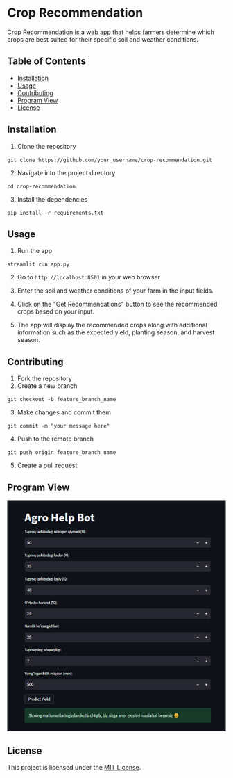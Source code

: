 # Crop Recommendation

Crop Recommendation is a web app that helps farmers determine which crops are best suited for their specific soil and weather conditions.

## Table of Contents

- [Installation](#installation)
- [Usage](#usage)
- [Contributing](#contributing)
- [Program View]()
- [License](#license)

## Installation

1. Clone the repository

```
git clone https://github.com/your_username/crop-recommendation.git
```

2. Navigate into the project directory

```
cd crop-recommendation
```

3. Install the dependencies

```
pip install -r requirements.txt
```

## Usage

1. Run the app

```
streamlit run app.py
```

2. Go to `http://localhost:8501` in your web browser

3. Enter the soil and weather conditions of your farm in the input fields.

4. Click on the "Get Recommendations" button to see the recommended crops based on your input.

5. The app will display the recommended crops along with additional information such as the expected yield, planting season, and harvest season.

## Contributing

1. Fork the repository
2. Create a new branch

```
git checkout -b feature_branch_name
```

3. Make changes and commit them

```
git commit -m "your message here"
```

4. Push to the remote branch

```
git push origin feature_branch_name
```

5. Create a pull request

## Program View

<p align="center">
    <img src="Images/Streamlit App.jpg" alt="Streamlit App">
</p>

## License

This project is licensed under the [MIT License](https://opensource.org/licenses/MIT).
